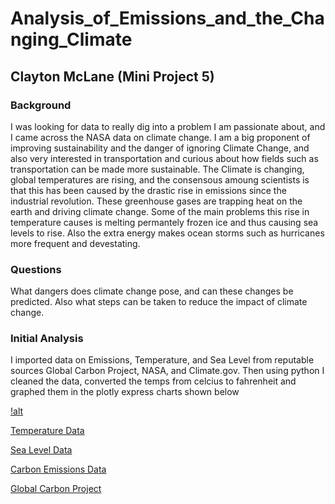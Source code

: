 # Analysis_of_Emissions_and_the_Changing_Climate
## Clayton McLane (Mini Project 5)
### Background
I was looking for data to really dig into a problem I am passionate about, and I came across the NASA data on climate change. I am a big proponent of improving sustainability and the danger of ignoring Climate Change, and also very interested in transportation and curious about how fields such as transportation can be made more sustainable. The Climate is changing, global temperatures are rising, and the consensous amoung scientists is that this has been caused by the drastic rise in emissions since the industrial revolution. These greenhouse gases are trapping heat on the earth and driving climate change. Some of the main problems this rise in temperature causes is melting permantely frozen ice and thus causing sea levels to rise. Also the extra energy makes ocean storms such as hurricanes more frequent and devestating. 
### Questions
What dangers does climate change pose, and can these changes be predicted. Also what steps can be taken to reduce the impact of climate change.
### Initial Analysis
I imported data on Emissions, Temperature, and Sea Level from reputable sources Global Carbon Project, NASA, and Climate.gov. Then using python I cleaned the data, converted the temps from celcius to fahrenheit and graphed them in the plotly express charts shown below

[!alt]()

[Temperature Data](https://data.giss.nasa.gov/gistemp/)

[Sea Level Data](https://www.climate.gov/news-features/understanding-climate/climate-change-global-sea-level)

[Carbon Emissions Data](https://www.statista.com/statistics/264699/worldwide-co2-emissions/#statisticContainer)

[Global Carbon Project](globalcarbonproject.org)
